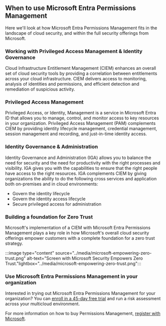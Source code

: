 <a name='when-to-use-entra-permissions-management-'></a>

## When to use Microsoft Entra Permissions Management ###

Here we'll look at how Microsoft Entra Permissions Management fits in the landscape of cloud security, and within the full security offerings from Microsoft.

### Working with Privileged Access Management & Identity Governance

Cloud Infrastructure Entitlement Management (CIEM) enhances an overall set of cloud security tools by providing a correlation between entitlements across your cloud infrastructure. CIEM delivers access to monitoring, analysis of identities and permissions, and efficient detection and remediation of suspicious activity.

### Privileged Access Management ###

Privileged Access, or Identity, Management is a service in Microsoft Entra ID that allows you to manage, control, and monitor access to key resources in your organization. Privileged Access Management (PAM) complements CIEM by providing identity lifecycle management, credential management, session management and recording, and just-in-time identity access.

### Identity Governance & Administration ###

Identity Governance and Administration (IGA) allows you to balance the need for security and the need for productivity with the right processes and visibility. IGA gives you with the capabilities to ensure that the right people have access to the right resources. IGA complements CIEM by giving organizations the ability to do the following cross services and application both on-premises and in cloud environments:

- Govern the identity lifecycle
- Govern the identity access lifecycle
- Secure privileged access for administration

### Building a foundation for Zero Trust ###

Microsoft's implementation of a CIEM with Microsoft Entra Permissions Management plays a key role in how Microsoft's overall cloud security offerings empower customers with a complete foundation for a zero trust strategy.  

:::image type="content" source="../media/microsoft-empowering-zero-trust.png" alt-text="Screen with Microsoft Security Empowers Zero Trust."lightbox="../media/microsoft-empowering-zero-trust.png":::

### Use Microsoft Entra Permissions Management in your organization ###

Interested in trying out Microsoft Entra Permissions Management for your organization? You can [enroll in a 45-day free trial](https://aka.ms/TryPermissionsManagement) and run a risk assessment across your multicloud environment.

For more information on how to buy Permissions Management, [register with Microsoft](https://signup.microsoft.com/get-started/signup?products=47b5bd00-3996-47f2-848d-ba075eaddBe8&ali=1&bac=1).
